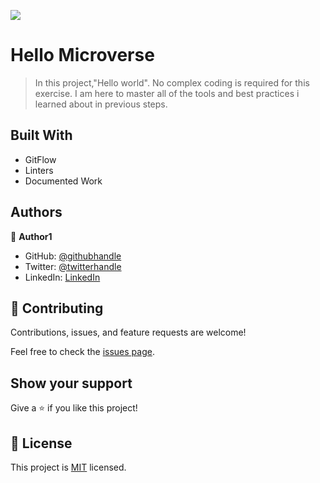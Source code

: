 ![](https://img.shields.io/badge/Microverse-blueviolet)

# Hello Microverse

> In this project,"Hello world". No complex coding is required for this exercise. I am  here  to master all of the tools and best practices i learned about in previous steps.


## Built With

- GitFlow
- Linters
- Documented Work



## Authors

👤 **Author1**

- GitHub: [@githubhandle](https://github.com/isaacpitwa)
- Twitter: [@twitterhandle](https://twitter.com/isaacpitwa)
- LinkedIn: [LinkedIn](https://linkedin.com/in/isaac-pitwa)


## 🤝 Contributing

Contributions, issues, and feature requests are welcome!

Feel free to check the [issues page](../../issues/).

## Show your support

Give a ⭐️ if you like this project!


## 📝 License

This project is [MIT](./MIT.md) licensed.